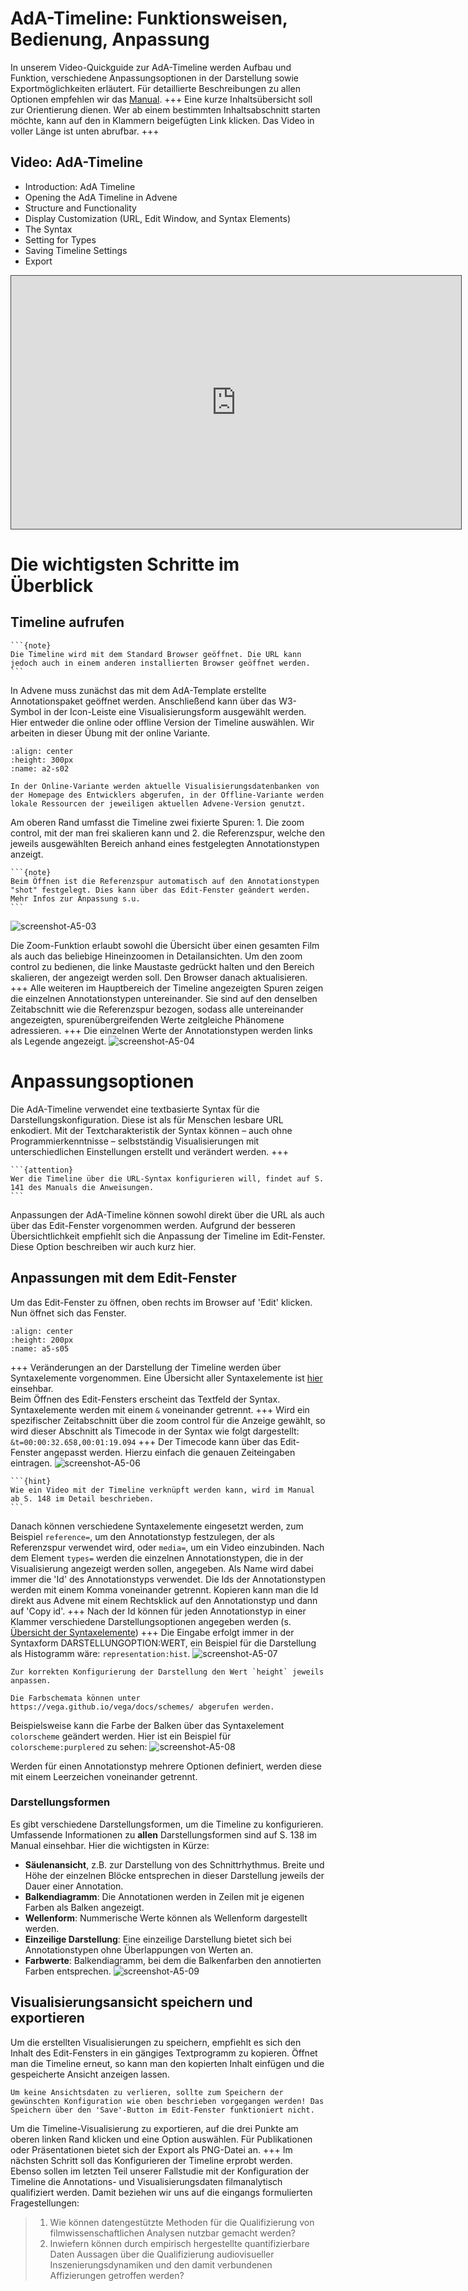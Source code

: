 # AdA-Timeline: Funktionsweisen, Bedienung, Anpassung

In unserem Video-Quickguide zur AdA-Timeline werden Aufbau und Funktion, verschiedene Anpassungsoptionen in der Darstellung sowie Exportmöglichkeiten erläutert. Für detaillierte Beschreibungen zu allen Optionen empfehlen wir das [Manual](../assets/Manual_Advene_AdA_D_Vers1_0.pdf).
+++
Eine kurze Inhaltsübersicht soll zur Orientierung dienen. Wer ab einem bestimmten Inhaltsabschnitt starten möchte, kann auf den in Klammern beigefügten Link klicken. Das Video in voller Länge ist unten abrufbar.
+++
## Video: AdA-Timeline

* Introduction: AdA Timeline
* Opening the AdA Timeline in Advene
* Structure and Functionality
* Display Customization (URL, Edit Window, and Syntax Elements)  
* The Syntax 
* Setting for Types
* Saving Timeline Settings
* Export

<iframe src="https://videoup.uni-potsdam.de/Panopto/Pages/Embed.aspx?id=e1e937e6-7bd3-43fa-a4f3-b20300a66b54&autoplay=false&offerviewer=true&showtitle=true&showbrand=false&captions=true&interactivity=all" height="405" width="720" style="border: 1px solid #464646;" allowfullscreen allow="autoplay"></iframe>

# Die wichtigsten Schritte im Überblick

## Timeline aufrufen

````{margin}
```{note}
Die Timeline wird mit dem Standard Browser geöffnet. Die URL kann jedoch auch in einem anderen installierten Browser geöffnet werden.
```
````
In Advene muss zunächst das mit dem AdA-Template erstellte Annotationspaket geöffnet werden. Anschließend kann über das W3-Symbol in der Icon-Leiste eine Visualisierungsform ausgewählt werden. Hier entweder die online oder offline Version der Timeline auswählen. Wir arbeiten in dieser Übung mit der online Variante. 
```{image} ../_images/A5-S02.png
:align: center
:height: 300px
:name: a2-s02
```
```{hint}
In der Online-Variante werden aktuelle Visualisierungsdatenbanken von der Homepage des Entwicklers abgerufen, in der Offline-Variante werden lokale Ressourcen der jeweiligen aktuellen Advene-Version genutzt.
```
Am oberen Rand umfasst die Timeline zwei fixierte Spuren: 1. Die zoom control, mit der man frei skalieren kann und 2. die Referenzspur, welche den jeweils ausgewählten Bereich anhand eines festgelegten Annotationstypen anzeigt.

````{margin}
```{note}
Beim Öffnen ist die Referenzspur automatisch auf den Annotationstypen "shot" festgelegt. Dies kann über das Edit-Fenster geändert werden. Mehr Infos zur Anpassung s.u.
```
````
![screenshot-A5-03](../_images/A5-S03.png)

Die Zoom-Funktion erlaubt sowohl die Übersicht über einen gesamten Film als auch das beliebige Hineinzoomen in Detailansichten. Um den zoom control zu bedienen, die linke Maustaste gedrückt halten und den Bereich skalieren, der angezeigt werden soll. Den Browser danach aktualisieren.
+++
Alle weiteren im Hauptbereich der Timeline angezeigten Spuren zeigen die einzelnen Annotationstypen untereinander. Sie sind auf den denselben Zeitabschnitt wie die Referenzspur bezogen, sodass alle untereinander angezeigten, spurenübergreifenden Werte zeitgleiche Phänomene adressieren.
+++
Die einzelnen Werte der Annotationstypen werden links als Legende angezeigt. 
![screenshot-A5-04](../_images/A5-S04.png)

# Anpassungsoptionen

Die AdA-Timeline verwendet eine textbasierte Syntax für die Darstellungskonfiguration. Diese ist als für Menschen lesbare URL enkodiert. Mit der Textcharakteristik der Syntax können – auch ohne Programmierkenntnisse – selbstständig Visualisierungen mit unterschiedlichen Einstellungen erstellt und verändert werden. 
+++
````{margin}
```{attention}
Wer die Timeline über die URL-Syntax konfigurieren will, findet auf S. 141 des Manuals die Anweisungen.
```
````
Anpassungen der AdA-Timeline können sowohl direkt über die URL als auch über das Edit-Fenster vorgenommen werden. Aufgrund der besseren Übersichtlichkeit empfiehlt sich die Anpassung der Timeline im Edit-Fenster. Diese Option beschreiben wir auch kurz hier.

## Anpassungen mit dem Edit-Fenster

Um das Edit-Fenster zu öffnen, oben rechts im Browser auf 'Edit' klicken. Nun öffnet sich das Fenster.

```{image} ../_images/A5-S05.png
:align: center
:height: 200px
:name: a5-s05
```
+++
Veränderungen an der Darstellung der Timeline werden über Syntaxelemente vorgenommen. Eine Übersicht aller Syntaxelemente ist [hier](../assets/Übersicht-Syntaxelemente-AdA-Timeline.pdf) einsehbar. <br>
Beim Öffnen des Edit-Fensters erscheint das Textfeld der Syntax. Syntaxelemente werden mit einem `&` voneinander getrennt. 
+++
Wird ein spezifischer Zeitabschnitt über die zoom control für die Anzeige gewählt, so wird dieser Abschnitt als Timecode in der Syntax wie folgt dargestellt: `&t=00:00:32.658,00:01:19.094`
+++
Der Timecode kann über das Edit-Fenster angepasst werden. Hierzu einfach die genauen Zeiteingaben eintragen. 
![screenshot-A5-06](../_images/A5-S06.png)

````{margin}
```{hint}
Wie ein Video mit der Timeline verknüpft werden kann, wird im Manual ab S. 148 im Detail beschrieben. 
```
```` 
Danach können verschiedene Syntaxelemente eingesetzt werden, zum Beispiel `reference=`, um den Annotationstyp festzulegen, der als Referenzspur verwendet wird, oder `media=`, um ein Video einzubinden. Nach dem Element `types=` werden die einzelnen Annotationstypen, die in der Visualisierung angezeigt werden sollen, angegeben. Als Name wird dabei immer die 'Id' des Annotationstyps verwendet. Die Ids der Annotationstypen werden mit einem Komma voneinander getrennt. Kopieren kann man die Id direkt aus Advene mit einem Rechtsklick auf den Annotationstyp und dann auf 'Copy id'.
+++
Nach der Id können für jeden Annotationstyp in einer Klammer verschiedene Darstellungsoptionen angegeben werden (s. [Übersicht der Syntaxelemente](../assets/Übersicht-Syntaxelemente-AdA-Timeline.pdf))
+++
Die Eingabe erfolgt immer in der Syntaxform DARSTELLUNGOPTION:WERT, ein Beispiel für die Darstellung als Histogramm wäre: `representation:hist`.
![screenshot-A5-07](../_images/A5-S07.png)
```{attention}
Zur korrekten Konfigurierung der Darstellung den Wert `height` jeweils anpassen.
```
````{margin}
Die Farbschemata können unter https://vega.github.io/vega/docs/schemes/ abgerufen werden.
````
Beispielsweise kann die Farbe der Balken über das Syntaxelement `colorscheme` geändert werden. Hier ist ein Beispiel für `colorscheme:purplered` zu sehen:
![screenshot-A5-08](../_images/A5-S08.png)

Werden für einen Annotationstyp mehrere Optionen definiert, werden diese mit einem Leerzeichen voneinander getrennt.

### Darstellungsformen

Es gibt verschiedene Darstellungsformen, um die Timeline zu konfigurieren. Umfassende Informationen zu **allen** Darstellungsformen sind auf S. 138 im Manual einsehbar. Hier die wichtigsten in Kürze:

* **Säulenansicht**, z.B. zur Darstellung von des Schnittrhythmus. Breite und Höhe der einzelnen Blöcke entsprechen in dieser Darstellung jeweils der Dauer einer Annotation.
* **Balkendiagramm**: Die Annotationen werden in Zeilen mit je eigenen Farben als Balken angezeigt.
* **Wellenform**: Nummerische Werte können als Wellenform dargestellt werden.
* **Einzeilige Darstellung**: Eine einzeilige Darstellung bietet sich bei Annotationstypen ohne Überlappungen von Werten an.
* **Farbwerte**: Balkendiagramm, bei dem die Balkenfarben den annotierten Farben entsprechen. 
![screenshot-A5-09](../_images/A5-S09.png)

## Visualisierungsansicht speichern und exportieren

Um die erstellten Visualisierungen zu speichern, empfiehlt es sich den Inhalt des Edit-Fensters in ein gängiges Textprogramm zu kopieren. Öffnet man die Timeline erneut, so kann man den kopierten Inhalt einfügen und die gespeicherte Ansicht anzeigen lassen.
```{danger}
Um keine Ansichtsdaten zu verlieren, sollte zum Speichern der gewünschten Konfiguration wie oben beschrieben vorgegangen werden! Das Speichern über den 'Save'-Button im Edit-Fenster funktioniert nicht.
```
Um die Timeline-Visualisierung zu exportieren, auf die drei Punkte am oberen linken Rand klicken und eine Option auswählen. Für Publikationen oder Präsentationen bietet sich der Export als PNG-Datei an. 
+++
Im nächsten Schritt soll das Konfigurieren der Timeline erprobt werden. Ebenso sollen im letzten Teil unserer Fallstudie mit der Konfiguration der Timeline die Annotations- und Visualisierungsdaten filmanalytisch qualifiziert werden. Damit beziehen wir uns auf die eingangs formulierten Fragestellungen:
> 1. Wie können datengestützte Methoden für die Qualifizierung von filmwissenschaftlichen Analysen nutzbar gemacht werden? <br>
> 2. Inwiefern können durch empirisch hergestellte quantifizierbare Daten Aussagen über die Qualifizierung audiovisueller Inszenierungsdynamiken und den damit verbundenen Affizierungen getroffen werden?